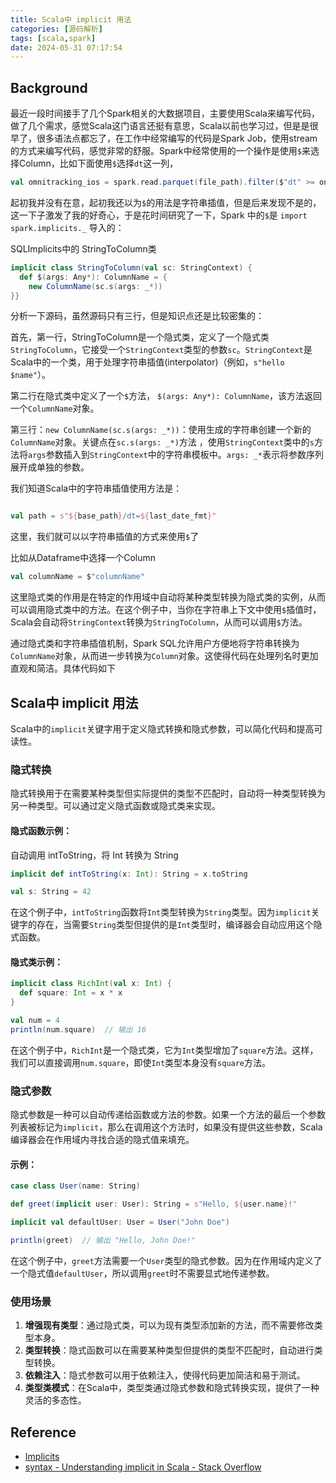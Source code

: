 ```yaml
---
title: Scala中 implicit 用法
categories: [源码解析]
tags: [scala,spark]
date: 2024-05-31 07:17:54
---
```


## Background
最近一段时间接手了几个Spark相关的大数据项目，主要使用Scala来编写代码，做了几个需求，感觉Scala这门语言还挺有意思，Scala以前也学习过，但是是很早了，很多语法点都忘了，在工作中经常编写的代码是Spark Job，使用stream的方式来编写代码，感觉非常的舒服。Spark中经常使用的一个操作是使用`$`来选择Column，比如下面使用`$`选择`dt`这一列，

<!-- more-->


```scala
val omnitracking_ios = spark.read.parquet(file_path).filter($"dt" >= one_month_ago_fmt)
```
起初我并没有在意，起初我还以为`$`的用法是字符串插值，但是后来发现不是的，这一下子激发了我的好奇心，于是花时间研究了一下，Spark 中的`$`是 `import spark.implicits._` 导入的：

SQLImplicits中的 StringToColumn类
```scala
implicit class StringToColumn(val sc: StringContext) {  
  def $(args: Any*): ColumnName = {  
    new ColumnName(sc.s(args: _*))  
}}
```

分析一下源码，虽然源码只有三行，但是知识点还是比较密集的：

首先，第一行，StringToColumn是一个隐式类，定义了一个隐式类`StringToColumn`，它接受一个`StringContext`类型的参数`sc`。`StringContext`是Scala中的一个类，用于处理字符串插值(interpolator)（例如，`s"hello $name"`）。

第二行在隐式类中定义了一个`$`方法， `$(args: Any*): ColumnName`，该方法返回一个`ColumnName`对象。

第三行：`new ColumnName(sc.s(args: _*))`：使用生成的字符串创建一个新的`ColumnName`对象。关键点在`sc.s(args: _*)`方法 ，使用`StringContext`类中的`s`方法将`args`参数插入到`StringContext`中的字符串模板中。`args: _*`表示将参数序列展开成单独的参数。

我们知道Scala中的字符串插值使用方法是：

```scala

val path = s"${base_path}/dt=${last_date_fmt}"
```

这里，我们就可以以字符串插值的方式来使用`$`了

比如从Dataframe中选择一个Column
```scala
val columnName = $"columnName"
```

这里隐式类的作用是在特定的作用域中自动将某种类型转换为隐式类的实例，从而可以调用隐式类中的方法。在这个例子中，当你在字符串上下文中使用`$`插值时，Scala会自动将`StringContext`转换为`StringToColumn`，从而可以调用`$`方法。

通过隐式类和字符串插值机制，Spark SQL允许用户方便地将字符串转换为`ColumnName`对象，从而进一步转换为`Column`对象。这使得代码在处理列名时更加直观和简洁。具体代码如下

## Scala中 implicit 用法

Scala中的`implicit`关键字用于定义隐式转换和隐式参数，可以简化代码和提高可读性。
### 隐式转换

隐式转换用于在需要某种类型但实际提供的类型不匹配时，自动将一种类型转换为另一种类型。可以通过定义隐式函数或隐式类来实现。
#### 隐式函数示例：

自动调用 intToString，将 Int 转换为 String

```scala
implicit def intToString(x: Int): String = x.toString

val s: String = 42  
```

在这个例子中，`intToString`函数将`Int`类型转换为`String`类型。因为`implicit`关键字的存在，当需要`String`类型但提供的是`Int`类型时，编译器会自动应用这个隐式函数。

#### 隐式类示例：

```scala
implicit class RichInt(val x: Int) {
  def square: Int = x * x
}

val num = 4
println(num.square)  // 输出 16
```

在这个例子中，`RichInt`是一个隐式类，它为`Int`类型增加了`square`方法。这样，我们可以直接调用`num.square`，即使`Int`类型本身没有`square`方法。

### 隐式参数

隐式参数是一种可以自动传递给函数或方法的参数。如果一个方法的最后一个参数列表被标记为`implicit`，那么在调用这个方法时，如果没有提供这些参数，Scala编译器会在作用域内寻找合适的隐式值来填充。

#### 示例：

```scala
case class User(name: String)

def greet(implicit user: User): String = s"Hello, ${user.name}!"

implicit val defaultUser: User = User("John Doe")

println(greet)  // 输出 "Hello, John Doe!"
```

在这个例子中，`greet`方法需要一个`User`类型的隐式参数。因为在作用域内定义了一个隐式值`defaultUser`，所以调用`greet`时不需要显式地传递参数。

### 使用场景

1. **增强现有类型**：通过隐式类，可以为现有类型添加新的方法，而不需要修改类型本身。
2. **类型转换**：隐式函数可以在需要某种类型但提供的类型不匹配时，自动进行类型转换。
3. **依赖注入**：隐式参数可以用于依赖注入，使得代码更加简洁和易于测试。
4. **类型类模式**：在Scala中，类型类通过隐式参数和隐式转换实现，提供了一种灵活的多态性。

## Reference
- [Implicits](https://wwwscala-lang.org/files/archive/spec/2.11/07-implicits.html)
- [syntax - Understanding implicit in Scala - Stack Overflow](https://stackoverflow.com/questions/10375633/understanding-implicit-in-scala)

